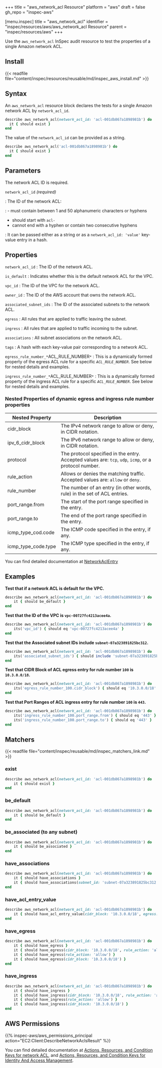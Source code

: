 +++
title = "aws_network_acl Resource"
platform = "aws"
draft = false
gh_repo = "inspec-aws"

[menu.inspec]
title = "aws_network_acl"
identifier = "inspec/resources/aws/aws_network_acl Resource"
parent = "inspec/resources/aws"
+++

Use the `aws_network_acl` InSpec audit resource to test the properties of a single Amazon network ACL.

## Install

{{< readfile file="content/inspec/resources/reusable/md/inspec_aws_install.md" >}}

## Syntax

An `aws_network_acl` resource block declares the tests for a single Amazon network ACL by `network_acl_id`.

```ruby
describe aws_network_acl(network_acl_id: 'acl-001db867a1898981b') do
  it { should exist }
end
```

The value of the `network_acl_id` can be provided as a string.

```ruby
describe aws_network_acl('acl-001db867a1898981b') do
  it { should exist }
end
```

## Parameters

The network ACL ID is required.

`network_acl_id` _(required)_

: The ID of the network ACL:

: - must contain between 1 and 50 alphanumeric characters or hyphens
  - should start with `acl-`
  - cannot end with a hyphen or contain two consecutive hyphens

: It can be passed either as a string or as a `network_acl_id: 'value'` key-value entry in a hash.

## Properties

`network_acl_id`
: The ID of the network ACL.

`is_default`
: Indicates whether this is the default network ACL for the VPC.

`vpc_id`
: The ID of the VPC for the network ACL.

`owner_id`
: The ID of the AWS account that owns the network ACL.

`associated_subnet_ids`
: The ID of the associated subnets to the network ACL.

`egress`
: All rules that are applied to traffic leaving the subnet.

`ingress`
: All rules that are applied to traffic incoming to the subnet.

`associations`
: All subnet associations on the network ACL.

`tags`
: A hash with each key-value pair corresponding to a network ACL.

`egress_rule_number_*`ACL_RULE_NUMBER`*`
: This is a dynamically formed property of the egress ACL rule for a specific *`ACL_RULE_NUMBER`*. See below for nested details and examples.

`ingress_rule_number_*`ACL_RULE_NUMBER`*`
: This is a dynamically formed property of the ingress ACL rule for a specific *`ACL_RULE_NUMBER`*. See below for nested details and examples.

### Nested Properties of dynamic egress and ingress rule number properties

|Nested Property     | Description                                                                          |
| ---                | ---                                                                                  |
|cidr_block          | The IPv4 network range to allow or deny, in CIDR notation.                           |
|ipv_6_cidr_block    | The IPv6 network range to allow or deny, in CIDR notation.                           |
|protocol            | The protocol specified in the entry. Accepted values are: `tcp`, `udp`, `icmp`, or a protocol number. |
|rule_action         | Allows or denies the matching traffic. Accepted values are: `allow` or `deny`.       |
|rule_number         | The number of an entry (in other words, rule) in the set of ACL entries.             |
|port_range.from     | The start of the port range specified in the entry.                                  |
|port_range.to       | The end of the port range specified in the entry.                                    |
|icmp_type_cod.code  | The ICMP code specified in the entry, if any.                                        |
|icmp_type_code.type | The ICMP type specified in the entry, if any.                                        |

You can find detailed documentation at [NetworkAclEntry](https://docs.aws.amazon.com/sdk-for-ruby/v3/api/Aws/EC2/Types/NetworkAclEntry.html)

## Examples

**Test that if a network ACL is default for the VPC.**

```ruby
describe aws_network_acl(network_acl_id: 'acl-001db867a1898981b') do
    it { should be_default }
end
```

**Test that the ID of the VPC is `vpc-00727fc4213acee4a`.**

```ruby
describe aws_network_acl(network_acl_id: 'acl-001db867a1898981b') do
    its('vpc_id') { should eq 'vpc-00727fc4213acee4a' }
end
```

**Test that the Associated subnet IDs include `subnet-07a323891825bc312`.**

```ruby
describe aws_network_acl(network_acl_id: 'acl-001db867a1898981b') do
    its('associated_subnet_ids') { should include 'subnet-07a323891825bc312' }
end
```

**Test that CIDR Block of ACL egress entry for rule number `100` is `10.3.0.0/18`.**

```ruby
describe aws_network_acl(network_acl_id: 'acl-001db867a1898981b') do
    its('egress_rule_number_100.cidr_block') { should eq '10.3.0.0/18' }
end
```


**Test that Port Ranges of ACL ingress entry for rule number `100` is `443`.**

```ruby
describe aws_network_acl(network_acl_id: 'acl-001db867a1898981b') do
    its('ingress_rule_number_100.port_range.from') { should eq '443' }
    its('ingress_rule_number_100.port_range.to') { should eq '443' }
end
```

## Matchers

{{< readfile file="content/inspec/reusable/md/inspec_matchers_link.md" >}}

### exist

```ruby
describe aws_network_acl(network_acl_id: 'acl-001db867a1898981b') do
    it { should exist }
end
```

### be_default

```ruby
describe aws_network_acl(network_acl_id: 'acl-001db867a1898981b') do
    it { should be_default }
end
```

### be_associated (to any subnet)

```ruby
describe aws_network_acl(network_acl_id: 'acl-001db867a1898981b') do
    it { should be_associated }
end
```

### have_associations

```ruby
describe aws_network_acl(network_acl_id: 'acl-001db867a1898981b') do
    it { should have_associations }
    it { should have_associations(subnet_id: 'subnet-07a323891825bc312') }
end
```

### have_acl_entry_value

```ruby
describe aws_network_acl(network_acl_id: 'acl-001db867a1898981b') do
    it { should have_acl_entry_value(cidr_block: '10.3.0.0/18', egress: false, rule_action: 'allow') }
end
```

### have_egress

```ruby
describe aws_network_acl(network_acl_id: 'acl-001db867a1898981b') do
    it { should have_egress }
    it { should have_egress(cidr_block: '10.3.0.0/18', rule_action: 'allow') }
    it { should have_egress(rule_action: 'allow') }
    it { should have_egress(cidr_block: '10.3.0.0/18') }
end
```

### have_ingress

```ruby
describe aws_network_acl(network_acl_id: 'acl-001db867a1898981b') do
    it { should have_ingress }
    it { should have_ingress(cidr_block: '10.3.0.0/18', rule_action: 'allow') }
    it { should have_ingress(rule_action: 'allow') }
    it { should have_ingress(cidr_block: '10.3.0.0/18') }
end
```

## AWS Permissions

{{% inspec-aws/aws_permissions_principal action="EC2:Client:DescribeNetworkAclsResult" %}}

You can find detailed documentation at [Actions, Resources, and Condition Keys for network ACL](https://docs.aws.amazon.com/vpc/latest/userguide/vpc-policy-examples.html), and [Actions, Resources, and Condition Keys for Identity And Access Management](https://docs.aws.amazon.com/IAM/latest/UserGuide/list_identityandaccessmanagement.html).
